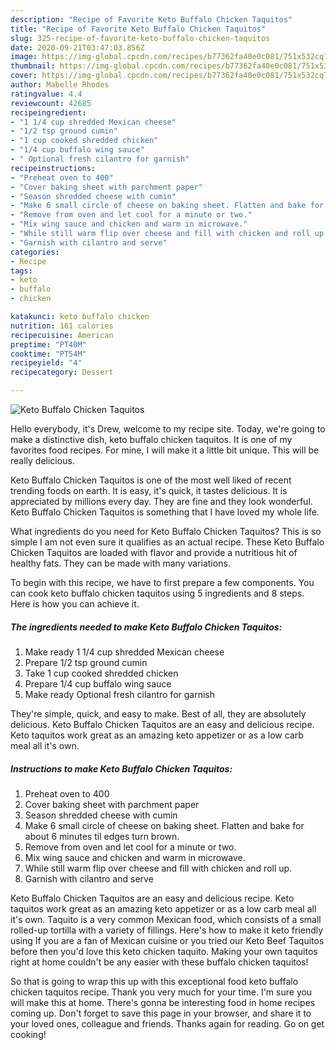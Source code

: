 ```yaml
---
description: "Recipe of Favorite Keto Buffalo Chicken Taquitos"
title: "Recipe of Favorite Keto Buffalo Chicken Taquitos"
slug: 325-recipe-of-favorite-keto-buffalo-chicken-taquitos
date: 2020-09-21T03:47:03.856Z
image: https://img-global.cpcdn.com/recipes/b77362fa40e0c081/751x532cq70/keto-buffalo-chicken-taquitos-recipe-main-photo.jpg
thumbnail: https://img-global.cpcdn.com/recipes/b77362fa40e0c081/751x532cq70/keto-buffalo-chicken-taquitos-recipe-main-photo.jpg
cover: https://img-global.cpcdn.com/recipes/b77362fa40e0c081/751x532cq70/keto-buffalo-chicken-taquitos-recipe-main-photo.jpg
author: Mabelle Rhodes
ratingvalue: 4.4
reviewcount: 42685
recipeingredient:
- "1 1/4 cup shredded Mexican cheese"
- "1/2 tsp ground cumin"
- "1 cup cooked shredded chicken"
- "1/4 cup buffalo wing sauce"
- " Optional fresh cilantro for garnish"
recipeinstructions:
- "Preheat oven to 400"
- "Cover baking sheet with parchment paper"
- "Season shredded cheese with cumin"
- "Make 6 small circle of cheese on baking sheet. Flatten and bake for about 6 minutes til edges turn brown."
- "Remove from oven and let cool for a minute or two."
- "Mix wing sauce and chicken and warm in microwave."
- "While still warm flip over cheese and fill with chicken and roll up."
- "Garnish with cilantro and serve"
categories:
- Recipe
tags:
- keto
- buffalo
- chicken

katakunci: keto buffalo chicken 
nutrition: 161 calories
recipecuisine: American
preptime: "PT40M"
cooktime: "PT54M"
recipeyield: "4"
recipecategory: Dessert

---
```



![Keto Buffalo Chicken Taquitos](https://img-global.cpcdn.com/recipes/b77362fa40e0c081/751x532cq70/keto-buffalo-chicken-taquitos-recipe-main-photo.jpg)

Hello everybody, it's Drew, welcome to my recipe site. Today, we're going to make a distinctive dish, keto buffalo chicken taquitos. It is one of my favorites food recipes. For mine, I will make it a little bit unique. This will be really delicious.

Keto Buffalo Chicken Taquitos is one of the most well liked of recent trending foods on earth. It is easy, it's quick, it tastes delicious. It is appreciated by millions every day. They are fine and they look wonderful. Keto Buffalo Chicken Taquitos is something that I have loved my whole life.

What ingredients do you need for Keto Buffalo Chicken Taquitos? This is so simple I am not even sure it qualifies as an actual recipe. These Keto Buffalo Chicken Taquitos are loaded with flavor and provide a nutritious hit of healthy fats. They can be made with many variations.


To begin with this recipe, we have to first prepare a few components. You can cook keto buffalo chicken taquitos using 5 ingredients and 8 steps. Here is how you can achieve it.

<!--inarticleads1-->

##### The ingredients needed to make Keto Buffalo Chicken Taquitos:

1. Make ready 1 1/4 cup shredded Mexican cheese
1. Prepare 1/2 tsp ground cumin
1. Take 1 cup cooked shredded chicken
1. Prepare 1/4 cup buffalo wing sauce
1. Make ready  Optional fresh cilantro for garnish


They&#39;re simple, quick, and easy to make. Best of all, they are absolutely delicious. Keto Buffalo Chicken Taquitos are an easy and delicious recipe. Keto taquitos work great as an amazing keto appetizer or as a low carb meal all it&#39;s own. 

<!--inarticleads2-->

##### Instructions to make Keto Buffalo Chicken Taquitos:

1. Preheat oven to 400
1. Cover baking sheet with parchment paper
1. Season shredded cheese with cumin
1. Make 6 small circle of cheese on baking sheet. Flatten and bake for about 6 minutes til edges turn brown.
1. Remove from oven and let cool for a minute or two.
1. Mix wing sauce and chicken and warm in microwave.
1. While still warm flip over cheese and fill with chicken and roll up.
1. Garnish with cilantro and serve


Keto Buffalo Chicken Taquitos are an easy and delicious recipe. Keto taquitos work great as an amazing keto appetizer or as a low carb meal all it&#39;s own. Taquito is a very common Mexican food, which consists of a small rolled-up tortilla with a variety of fillings. Here&#39;s how to make it keto friendly using If you are a fan of Mexican cuisine or you tried our Keto Beef Taquitos before then you&#39;d love this keto chicken taquito. Making your own taquitos right at home couldn&#39;t be any easier with these buffalo chicken taquitos! 

So that is going to wrap this up with this exceptional food keto buffalo chicken taquitos recipe. Thank you very much for your time. I'm sure you will make this at home. There's gonna be interesting food in home recipes coming up. Don't forget to save this page in your browser, and share it to your loved ones, colleague and friends. Thanks again for reading. Go on get cooking!

